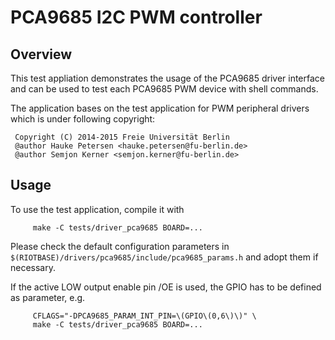 # PCA9685 I2C PWM controller

## Overview

This test appliation demonstrates the usage of the PCA9685 driver interface
and can be used to test each PCA9685 PWM device with shell commands.

The application bases on the test application for PWM peripheral drivers
which is under following copyright:

     Copyright (C) 2014-2015 Freie Universität Berlin
     @author Hauke Petersen <hauke.petersen@fu-berlin.de>
     @author Semjon Kerner <semjon.kerner@fu-berlin.de>

## Usage

To use the test application, compile it with
```
     make -C tests/driver_pca9685 BOARD=...
```
Please check the default configuration parameters in
`$(RIOTBASE)/drivers/pca9685/include/pca9685_params.h` and adopt them
if necessary.

If the active LOW output enable pin /OE is used, the GPIO has to be defined
as parameter, e.g.
```
     CFLAGS="-DPCA9685_PARAM_INT_PIN=\(GPIO\(0,6\)\)" \
     make -C tests/driver_pca9685 BOARD=...
```
